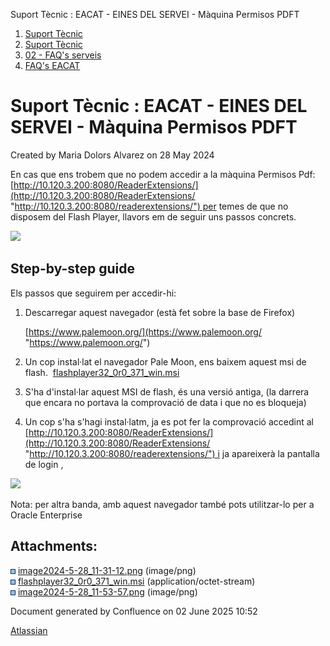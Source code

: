 Suport Tècnic : EACAT - EINES DEL SERVEI - Màquina Permisos PDFT  

1.  [Suport Tècnic](index.html)
2.  [Suport Tècnic](13893782.html)
3.  [02 - FAQ's serveis](26313393.html)
4.  [FAQ's EACAT](28705559.html)

Suport Tècnic : EACAT - EINES DEL SERVEI - Màquina Permisos PDFT
================================================================

Created by Maria Dolors Alvarez on 28 May 2024

En cas que ens trobem que no podem accedir a la màquina Permisos Pdf: [http://10.120.3.200:8080/ReaderExtensions/](http://10.120.3.200:8080/ReaderExtensions/ "http://10.120.3.200:8080/readerextensions/") per temes de que no disposem del Flash Player, llavors em de seguir uns passos concrets.

  

![](attachments/100010566/100010567.png)

Step-by-step guide
------------------

  

Els passos que seguirem per accedir-hi:

1.  Descarregar aquest navegador (està fet sobre la base de Firefox)
    
    [https://www.palemoon.org/](https://www.palemoon.org/ "https://www.palemoon.org/")
    
2.  Un cop instal·lat el navegador Pale Moon, ens baixem aquest msi de flash.  [flashplayer32\_0r0\_371\_win.msi](attachments/100010566/100010568.msi)
3.  S'ha d'instal·lar aquest MSI de flash, és una versió antiga, (la darrera que encara no portava la comprovació de data i que no es bloqueja)
4.  Un cop s'ha s'hagi instal·latm, ja es pot fer la comprovació accedint al [http://10.120.3.200:8080/ReaderExtensions/](http://10.120.3.200:8080/ReaderExtensions/ "http://10.120.3.200:8080/readerextensions/") i ja apareixerà la pantalla de login ,
    

  

  

  

  

  

![](attachments/100010566/100010569.png)

  

Nota: per altra banda, amb aquest navegador també pots utilitzar-lo per a Oracle Enterprise

Attachments:
------------

![](images/icons/bullet_blue.gif) [image2024-5-28\_11-31-12.png](attachments/100010566/100010567.png) (image/png)  
![](images/icons/bullet_blue.gif) [flashplayer32\_0r0\_371\_win.msi](attachments/100010566/100010568.msi) (application/octet-stream)  
![](images/icons/bullet_blue.gif) [image2024-5-28\_11-53-57.png](attachments/100010566/100010569.png) (image/png)  

Document generated by Confluence on 02 June 2025 10:52

[Atlassian](http://www.atlassian.com/)